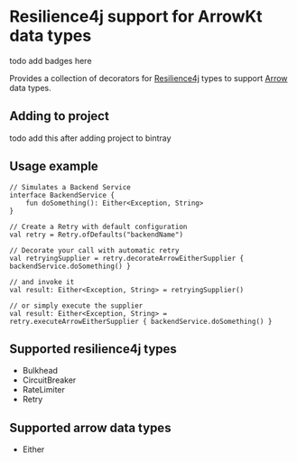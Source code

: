 # Resilience4j support for ArrowKt data types

todo add badges here

Provides a collection of decorators for [Resilience4j](https://github.com/resilience4j/resilience4j) types to support
 [Arrow](https://github.com/arrow-kt/arrow) data types.

## Adding to project
todo add this after adding project to bintray

## Usage example

```
// Simulates a Backend Service
interface BackendService {
    fun doSomething(): Either<Exception, String>
}

// Create a Retry with default configuration
val retry = Retry.ofDefaults("backendName")

// Decorate your call with automatic retry
val retryingSupplier = retry.decorateArrowEitherSupplier { backendService.doSomething() }

// and invoke it
val result: Either<Exception, String> = retryingSupplier()

// or simply execute the supplier
val result: Either<Exception, String> = retry.executeArrowEitherSupplier { backendService.doSomething() }
```

## Supported resilience4j types
* Bulkhead
* CircuitBreaker
* RateLimiter
* Retry

## Supported arrow data types
* Either
